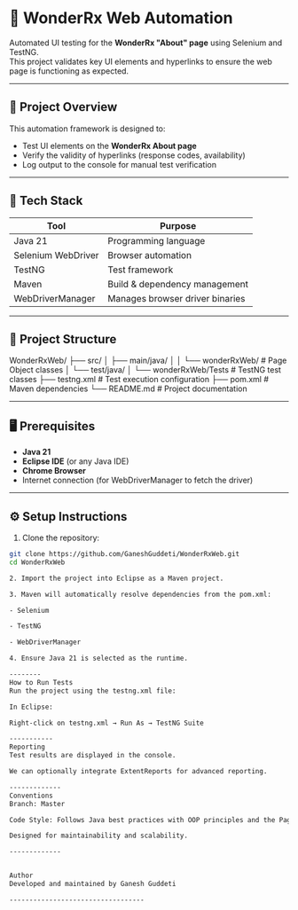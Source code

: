 # 🚀 WonderRx Web Automation

Automated UI testing for the **WonderRx "About" page** using Selenium and TestNG.  
This project validates key UI elements and hyperlinks to ensure the web page is functioning as expected.

-----

## 📌 Project Overview

This automation framework is designed to:
- Test UI elements on the **WonderRx About page**
- Verify the validity of hyperlinks (response codes, availability)
- Log output to the console for manual test verification

-----

## 🧰 Tech Stack

| Tool              | Purpose                                |
|-------------------|----------------------------------------|
| Java 21           | Programming language                   |
| Selenium WebDriver| Browser automation                     |
| TestNG            | Test framework                         |
| Maven             | Build & dependency management          |
| WebDriverManager  | Manages browser driver binaries        |

-----

## 📁 Project Structure

WonderRxWeb/
├── src/
│ ├── main/java/
│ │ └── wonderRxWeb/ # Page Object classes
│ └── test/java/
│ └── wonderRxWeb/Tests # TestNG test classes
├── testng.xml # Test execution configuration
├── pom.xml # Maven dependencies
└── README.md # Project documentation



-----

## 🖥️ Prerequisites

- **Java 21**
- **Eclipse IDE** (or any Java IDE)
- **Chrome Browser**
- Internet connection (for WebDriverManager to fetch the driver)

-----

## ⚙️ Setup Instructions

1. Clone the repository:

```bash
git clone https://github.com/GaneshGuddeti/WonderRxWeb.git
cd WonderRxWeb

2. Import the project into Eclipse as a Maven project.

3. Maven will automatically resolve dependencies from the pom.xml:

- Selenium

- TestNG

- WebDriverManager

4. Ensure Java 21 is selected as the runtime.

--------
How to Run Tests
Run the project using the testng.xml file:

In Eclipse:

Right-click on testng.xml → Run As → TestNG Suite

-----------
Reporting
Test results are displayed in the console.

We can optionally integrate ExtentReports for advanced reporting.

-------------
Conventions
Branch: Master

Code Style: Follows Java best practices with OOP principles and the Page Object Model (POM).

Designed for maintainability and scalability.

-------------


Author
Developed and maintained by Ganesh Guddeti

----------------------------------



